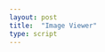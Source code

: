 ```yaml
---
layout: post
title:  "Image Viewer"
type: script
---
```

<iiif-annotation annotationlist="https://dnoneill.github.io/annotate/annotations/segins-004-list.json"></iiif-annotation>
